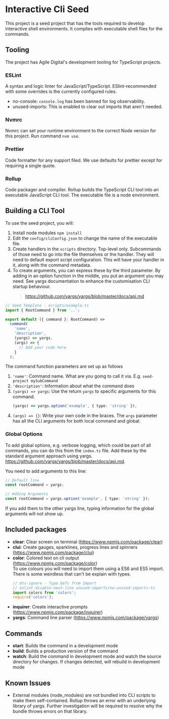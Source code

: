 # Interactive Cli Seed

This project is a seed project that has the tools required to develop
interactive shell environments. It complies with executable shell files for the
commands.

## Tooling

The project has Agile Digital's development tooling for TypeScript projects.

### ESLint

A syntax and logic linter for JavaScript/TypeScript. ESlint-recommended with
some overrides is the currently configured rules.

- no-console: `console.log` has been banned for log observability.
- unused-imports: This is enabled to clear out imports that aren't needed.

### Nvmrc

Nvmrc can set your runtime environment to the correct Node version for this
project. Run command `nvm use`.

### Prettier

Code formatter for any support filed. We use defaults for prettier except for
requiring a single quote.

### Rollup

Code packager and compiler. Rollup builds the TypeScript CLI tool into an
executable JavaScript CLI tool. The executable file is a node environment.

## Building a CLI Tool

To use the seed project, you will:

1. Install node modules `npm install`
2. Edit the `config/cliConfig.json` to change the name of the executable file.
3. Create handlers in the `scripts` directory. Top-level only. Subcommands of
   those need to go into the file themselves or the handler. They will need to
   default export script configuration. This will have your handler in it, along
   with the command metadata.
4. To create arguments, you can express these by the third parameter. By adding
   in an option function in the middle, you put an argument you may need. See
   yargs documentation to enhance the customisation CLI startup behaviour.
   > https://github.com/yargs/yargs/blob/master/docs/api.md

```typescript
// Seed Template - scripts/example.ts
import { RootCommand } from '..';

export default ({ command }: RootCommand) =>
  command(
    'name',
    'description',
    (yargs) => yargs,
    (args) => {
      // Add your code here
    }
  );
```

The command function parameters are set up as follows

1. `'name'`: Command name. What are you going to call it via. E.g.
   `seed-project mySubCommand`
2. `'description'`: Information about what the command does
3. `(yargs) => yargs`: Use the return `yargs` to specific arguments for this
   command.
   ```typescript
   (yargs) => yargs.option('example', { type: 'string' }),
   ```
4. `(args) => {}`: Write your own code in the braces. The `args` parameter has
   all the CLI arguments for both local command and global.

### Global Options

To add global options, e.g. verbose logging, which could be part of all
commands, you can do this from the `index.ts` file. Add these by the standard
argument approach using yargs.
https://github.com/yargs/yargs/blob/master/docs/api.md.

You need to add arguments to this line:

```typescript
// Default line
const rootCommand = yargs;

// Adding Arguments
const rootCommand = yargs.option('example', { type: 'string' });
```

If you add them to the other yargs line, typing information for the global
arguments will not show up.

## Included packages

- **clear**: Clear screen on terminal (https://www.npmjs.com/package/clear)
- **clui**: Create gauges, sparklines, progress lines and spinners
  (https://www.npmjs.com/package/clui)
- **color**: Colored text on cli output (https://www.npmjs.com/package/color)
  <br/>To use colours you will need to import them using a ES6 and ES5 import.
  There is some weirdless that can't be explain with types.
  ```typescript
  // @ts-ignore - Type Defs from Import
  // eslint-disable-next-line unused-imports/no-unused-imports-ts
  import colors from 'colors';
  require('colors');
  ```
- **inquirer**: Create interactive prompts
  (https://www.npmjs.com/package/inquirer)
- **yargs**: Command line parser (https://www.npmjs.com/package/yargs)

## Commands

- **start**: Builds the command in a development mode
- **build**: Builds a production version of the command
- **watch**: Build the command in development mode and watch the source
  directory for changes. If changes detected, will rebuild in development mode

## Known Issues

- External modules (node_modules) are not bundled into CLI scripts to make them
  self-contained. Rollup throws an error with an underlying library of yargs.
  Further investigation will be required to resolve why the bundle throws errors
  on that library.
